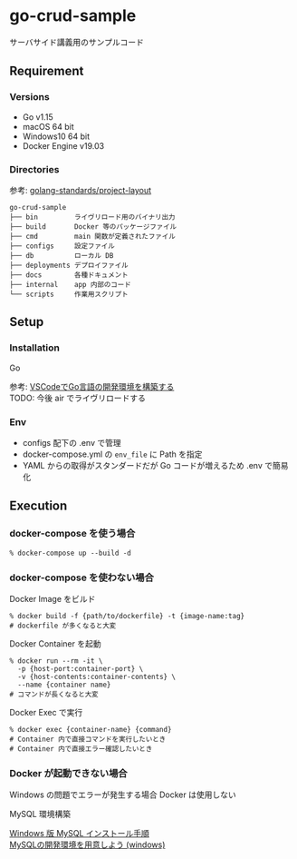 # go-crud-sample

サーバサイド講義用のサンプルコード

## Requirement

### Versions

- Go v1.15  
- macOS 64 bit  
- Windows10 64 bit  
- Docker Engine v19.03  

### Directories

参考: [golang-standards/project-layout](https://github.com/golang-standards/project-layout)

```shell
go-crud-sample
├── bin         ライヴリロード用のバイナリ出力
├── build       Docker 等のパッケージファイル
├── cmd         main 関数が定義されたファイル
├── configs     設定ファイル
├── db          ローカル DB
├── deployments デプロイファイル
├── docs        各種ドキュメント
├── internal    app 内部のコード
└── scripts     作業用スクリプト
```

## Setup

### Installation

Go

参考: [VSCodeでGo言語の開発環境を構築する](https://qiita.com/melty_go/items/c977ba594efcffc8b567)  
TODO: 今後 air でライヴリロードする

### Env

- configs 配下の .env で管理
- docker-compose.yml の `env_file` に Path を指定
- YAML からの取得がスタンダードだが Go コードが増えるため .env で簡易化

## Execution

### docker-compose を使う場合

`% docker-compose up --build -d`

### docker-compose を使わない場合

Docker Image をビルド

```shell
% docker build -f {path/to/dockerfile} -t {image-name:tag}
# dockerfile が多くなると大変
```

Docker Container を起動

```shell
% docker run --rm -it \
  -p {host-port:container-port} \
  -v {host-contents:container-contents} \
  --name {container name}
# コマンドが長くなると大変
```

Docker Exec で実行

```shell
% docker exec {container-name} {command}
# Container 内で直接コマンドを実行したいとき
# Container 内で直接エラー確認したいとき
```

### Docker が起動できない場合

Windows の問題でエラーが発生する場合 Docker は使用しない

MySQL 環境構築

[Windows 版 MySQL インストール手順](https://qiita.com/ryo-sato/items/bd026f5e627a746f1734)  
[MySQLの開発環境を用意しよう (windows)](https://prog-8.com/docs/mysql-env-win)